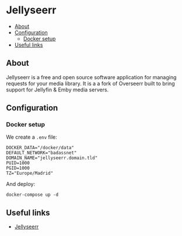 # Jellyseerr

- [About](#about)
- [Configuration](#configuration)
  * [Docker setup](#docker-setup)
- [Useful links](#useful-links)

## About

Jellyseerr is a free and open source software application for managing requests for your media library. It is a a fork of Overseerr built to bring support for Jellyfin & Emby media servers.

## Configuration

### Docker setup

We create a `.env` file:

```shell
DOCKER_DATA="/docker/data"
DEFAULT_NETWORK="badassnet"
DOMAIN_NAME="jellyseerr.domain.tld"
PUID=1000
PGID=1000
TZ="Europe/Madrid"
```

And deploy:

    docker-compose up -d

## Useful links

- [Jellyseerr](https://github.com/Fallenbagel/jellyseerr)
